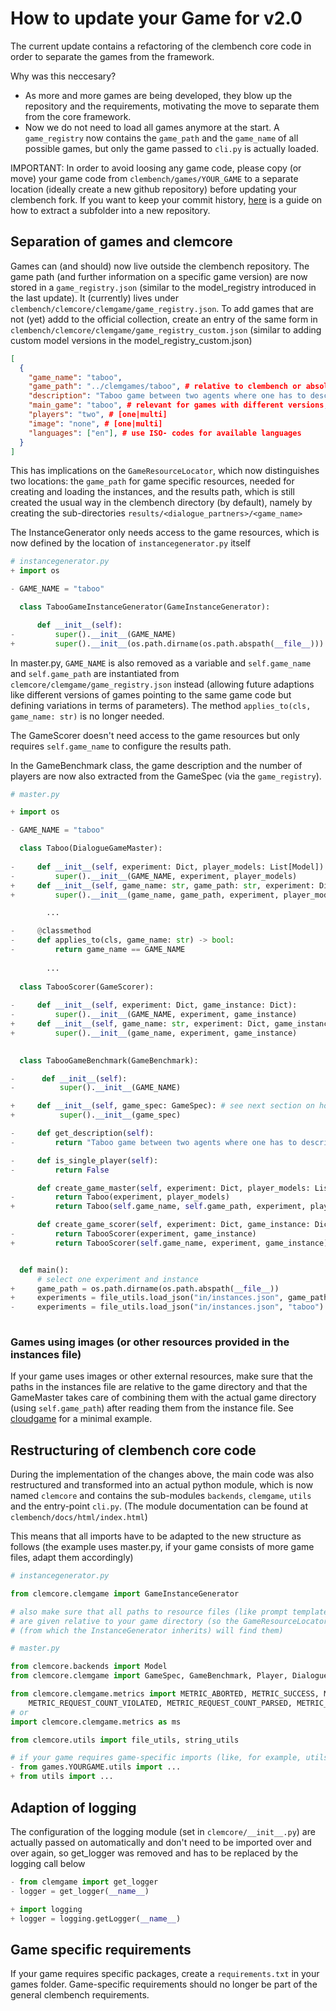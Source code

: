 # How to update your Game for v2.0

The current update contains a refactoring of the clembench core code in order to separate the games from the framework. 

Why was this neccesary? 
- As more and more games are being developed, they blow up the repository and the requirements, motivating the move to separate them from the core framework.
- Now we do not need to load all games anymore at the start. A `game_registry` now contains the `game_path` and the `game_name` of all possible games, but only the game passed to `cli.py` is actually loaded.

IMPORTANT: In order to avoid loosing any game code, please copy (or move) your game code from `clembench/games/YOUR_GAME` to a separate location (ideally create a new github repository) before updating your clembench fork. If you want to keep your commit history, [here](https://docs.github.com/en/get-started/using-git/splitting-a-subfolder-out-into-a-new-repository) is a guide on how to extract a subfolder into a new repository. 

## Separation of games and clemcore
Games can (and should) now live outside the clembench repository. The game path (and further information on a specific game version) are now stored in a `game_registry.json` (similar to the model_registry introduced in the last update). It (currently) lives under `clembench/clemcore/clemgame/game_registry.json`. 
To add games that are not (yet) addd to the official collection, create an entry of the same form in `clembench/clemcore/clemgame/game_registry_custom.json`
(similar to adding custom model versions in the model_registry_custom.json)
```json
[
  {
    "game_name": "taboo",
    "game_path": "../clemgames/taboo", # relative to clembench or absolute 
    "description": "Taboo game between two agents where one has to describe a word for the other to guess.", # copied from GameBenchmark get_description() in master.py
    "main_game": "taboo", # relevant for games with different versions, otherwise same as game_name
    "players": "two", # [one|multi]
    "image": "none", # [one|multi]
    "languages": ["en"], # use ISO- codes for available languages
  }
]
```
This has implications on the `GameResourceLocator`, which now distinguishes two locations: the `game_path` for game specific resources, needed for creating and loading the instances, and the results path, which is still created the usual way in the clembench directory (by default), namely by creating the sub-directories `results/<dialogue_partners>/<game_name>`

The InstanceGenerator only needs access to the game resources, which is now defined by the location of `instancegenerator.py` itself
```python
# instancegenerator.py
+ import os

- GAME_NAME = "taboo"

  class TabooGameInstanceGenerator(GameInstanceGenerator):

      def __init__(self):
-         super().__init__(GAME_NAME)
+         super().__init__(os.path.dirname(os.path.abspath(__file__)))

```
In master.py, `GAME_NAME` is also removed as a variable and `self.game_name` and `self.game_path` are instantiated from `clemcore/clemgame/game_registry.json` instead (allowing future adaptions like different versions of games pointing to the same game code but defining variations in terms of parameters). 
The method `applies_to(cls, game_name: str)` is no longer needed.


The GameScorer doesn't need access to the game resources but only requires `self.game_name` to configure the results path.

In the GameBenchmark class, the game description and the number of players are now also extracted from the GameSpec (via the `game_registry`).
```python
# master.py

+ import os

- GAME_NAME = "taboo"

  class Taboo(DialogueGameMaster):
    
-     def __init__(self, experiment: Dict, player_models: List[Model]):
-         super().__init__(GAME_NAME, experiment, player_models)
+     def __init__(self, game_name: str, game_path: str, experiment: Dict, player_models: List[Model]):
+         super().__init__(game_name, game_path, experiment, player_models)

        ...

-     @classmethod
-     def applies_to(cls, game_name: str) -> bool:
-         return game_name == GAME_NAME
  
        ...
        
  class TabooScorer(GameScorer):
    
-     def __init__(self, experiment: Dict, game_instance: Dict):
-         super().__init__(GAME_NAME, experiment, game_instance)
+     def __init__(self, game_name: str, experiment: Dict, game_instance: Dict):
+         super().__init__(game_name, experiment, game_instance)

    
  class TabooGameBenchmark(GameBenchmark):

-      def __init__(self):
-          super().__init__(GAME_NAME)

+     def __init__(self, game_spec: GameSpec): # see next section on how to import GameSpec
+          super().__init__(game_spec)

-     def get_description(self):
-         return "Taboo game between two agents where one has to describe a word for the other to guess."

-     def is_single_player(self):
-         return False

      def create_game_master(self, experiment: Dict, player_models: List[Model]) -> DialogueGameMaster:
-         return Taboo(experiment, player_models)
+         return Taboo(self.game_name, self.game_path, experiment, player_models)

      def create_game_scorer(self, experiment: Dict, game_instance: Dict) -> GameScorer:
-         return TabooScorer(experiment, game_instance)
+         return TabooScorer(self.game_name, experiment, game_instance)     


  def main():
      # select one experiment and instance
+     game_path = os.path.dirname(os.path.abspath(__file__))
+     experiments = file_utils.load_json("in/instances.json", game_path)
-     experiments = file_utils.load_json("in/instances.json", "taboo")
    
```
### Games using images (or other resources provided in the instances file)
If your game uses images or other external resources, make sure that the paths in the instances file are relative to the game directory and that the GameMaster takes care of combining them with the actual game directory (using `self.game_path`) after reading them from the instance file.
See [cloudgame](https://github.com/clp-research/clemgames/tree/main/cloudgame) for a minimal example. 

## Restructuring of clembench core code

During the implementation of the changes above, the main code was also restructured and transformed into an actual python module, which is now named `clemcore` and contains the sub-modules `backends`, `clemgame`, `utils` and the entry-point `cli.py`. (The module documentation can be found at `clembench/docs/html/index.html`)

This means that all imports have to be adapted to the new structure as follows (the example uses master.py, if your game consists of more game files, adapt them accordingly)


```python
# instancegenerator.py

from clemcore.clemgame import GameInstanceGenerator

# also make sure that all paths to resource files (like prompt templates) 
# are given relative to your game directory (so the GameResourceLocator 
# (from which the InstanceGenerator inherits) will find them)

```

```python
# master.py

from clemcore.backends import Model
from clemcore.clemgame import GameSpec, GameBenchmark, Player, DialogueGameMaster, GameScorer

from clemcore.clemgame.metrics import METRIC_ABORTED, METRIC_SUCCESS, METRIC_LOSE, METRIC_REQUEST_COUNT, \
    METRIC_REQUEST_COUNT_VIOLATED, METRIC_REQUEST_COUNT_PARSED, METRIC_REQUEST_SUCCESS, BENCH_SCORE
# or 
import clemcore.clemgame.metrics as ms

from clemcore.utils import file_utils, string_utils

# if your game requires game-specific imports (like, for example, utils.py), change them to be relative to your game folder  
- from games.YOURGAME.utils import ...
+ from utils import ...

```

## Adaption of logging

The configuration of the logging module (set in `clemcore/__init__.py`) 
are actually passed on automatically and don't need to be imported over 
and over again, so get_logger was removed and has to be replaced by 
the logging call below

```python
- from clemgame import get_logger
- logger = get_logger(__name__)

+ import logging
+ logger = logging.getLogger(__name__)
```

## Game specific requirements
If your game requires specific packages, create a `requirements.txt` in your games folder. Game-specific requirements should no longer be part of the general clembench requirements.
